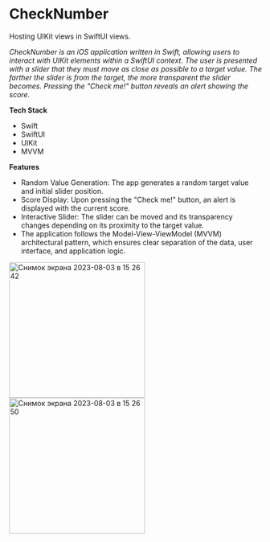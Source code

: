 # CheckNumber
Hosting UIKit views in SwiftUI views.

*CheckNumber is an iOS application written in Swift, allowing users to interact with UIKit elements within a SwiftUI context. The user is presented with a slider that they must move as close as possible to a target value. The farther the slider is from the target, the more transparent the slider becomes. Pressing the "Check me!" button reveals an alert showing the score.*

**Tech Stack**

- Swift
- SwiftUI
- UIKit
- MVVM

**Features**

- Random Value Generation: The app generates a random target value and initial slider position.
- Score Display: Upon pressing the "Check me!" button, an alert is displayed with the current score.
- Interactive Slider: The slider can be moved and its transparency changes depending on its proximity to the target value.
- The application follows the Model-View-ViewModel (MVVM) architectural pattern, which ensures clear separation of the data, user interface, and application logic.

<img width="270" alt="Снимок экрана 2023-08-03 в 15 26 42" src="https://github.com/Lepiozdyx/CheckNumber/assets/24369933/92a645d5-5492-4d0e-adf8-d1212005a48d">
<img width="270" alt="Снимок экрана 2023-08-03 в 15 26 50" src="https://github.com/Lepiozdyx/CheckNumber/assets/24369933/63490942-23af-4e6f-a72a-4a379a46006a">
